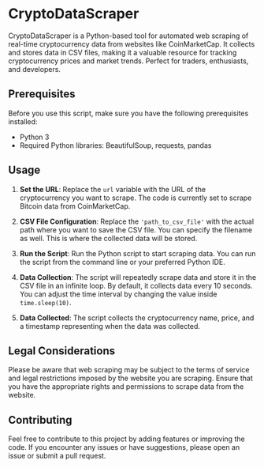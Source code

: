 # CryptoDataScraper
CryptoDataScraper is a Python-based tool for automated web scraping of real-time cryptocurrency data from websites like CoinMarketCap. It collects and stores data in CSV files, making it a valuable resource for tracking cryptocurrency prices and market trends. Perfect for traders, enthusiasts, and developers.

## Prerequisites

Before you use this script, make sure you have the following prerequisites installed:

- Python 3
- Required Python libraries: BeautifulSoup, requests, pandas


## Usage

1. **Set the URL**:
 Replace the `url` variable with the URL of the cryptocurrency you want to scrape. The code is currently set to scrape Bitcoin data from CoinMarketCap.

2. **CSV File Configuration**:
 Replace the `'path_to_csv_file'` with the actual path where you want to save the CSV file. You can specify the filename as well. This is where the collected data will be stored.

3. **Run the Script**:
 Run the Python script to start scraping data. You can run the script from the command line or your preferred Python IDE.

4. **Data Collection**:
 The script will repeatedly scrape data and store it in the CSV file in an infinite loop. By default, it collects data every 10 seconds. You can adjust the time interval by changing the value inside `time.sleep(10)`.

5. **Data Collected**:
 The script collects the cryptocurrency name, price, and a timestamp representing when the data was collected.

## Legal Considerations

Please be aware that web scraping may be subject to the terms of service and legal restrictions imposed by the website you are scraping. Ensure that you have the appropriate rights and permissions to scrape data from the website.

## Contributing

Feel free to contribute to this project by adding features or improving the code. If you encounter any issues or have suggestions, please open an issue or submit a pull request.



  
